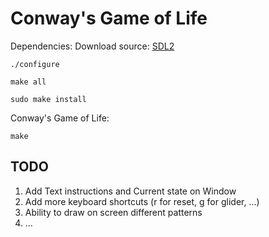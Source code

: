 # Conway's Game of Life

Dependencies:
Download source: [SDL2](https://www.libsdl.org/download-2.0.php)
```
./configure
```
```
make all
```
```
sudo make install
```

Conway's Game of Life:
```
make
```

## TODO
1. Add Text instructions and Current state on Window
2. Add more keyboard shortcuts (r for reset, g for glider, ...)
3. Ability to draw on screen different patterns
4. ...

